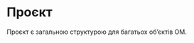 # Проєкт

<subject>Проєкт</subject> є загальною структурою для багатьох обʼєктів
<subject>ОМ</subject>.
